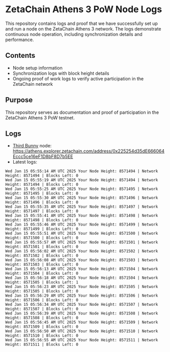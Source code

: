 # ZetaChain Athens 3 PoW Node Logs
This repository contains logs and proof that we have successfully set up and run a node on the ZetaChain Athens 3 network. The logs demonstrate continuous node operation, including synchronization details and performance.

## Contents
- Node setup information
- Synchronization logs with block height details
- Ongoing proof of work logs to verify active participation in the ZetaChain network

## Purpose
This repository serves as documentation and proof of participation in the ZetaChain Athens 3 PoW testnet.

## Logs

- [Third Bunny](https://thirdbunny.xyz/) node: https://athens.explorer.zetachain.com/address/0x225254d35dE666064Eccc5ce16eF1D8bF8D7b5EE
- Latest logs:
```
Wed Jan 15 05:55:14 AM UTC 2025 Your Node Height: 8571494 | Network Height: 8571494 | Blocks Left: 0
Wed Jan 15 05:55:19 AM UTC 2025 Your Node Height: 8571494 | Network Height: 8571494 | Blocks Left: 0
Wed Jan 15 05:55:25 AM UTC 2025 Your Node Height: 8571495 | Network Height: 8571495 | Blocks Left: 0
Wed Jan 15 05:55:30 AM UTC 2025 Your Node Height: 8571496 | Network Height: 8571496 | Blocks Left: 0
Wed Jan 15 05:55:35 AM UTC 2025 Your Node Height: 8571497 | Network Height: 8571497 | Blocks Left: 0
Wed Jan 15 05:55:41 AM UTC 2025 Your Node Height: 8571498 | Network Height: 8571498 | Blocks Left: 0
Wed Jan 15 05:55:46 AM UTC 2025 Your Node Height: 8571499 | Network Height: 8571499 | Blocks Left: 0
Wed Jan 15 05:55:51 AM UTC 2025 Your Node Height: 8571500 | Network Height: 8571500 | Blocks Left: 0
Wed Jan 15 05:55:57 AM UTC 2025 Your Node Height: 8571501 | Network Height: 8571501 | Blocks Left: 0
Wed Jan 15 05:56:02 AM UTC 2025 Your Node Height: 8571502 | Network Height: 8571502 | Blocks Left: 0
Wed Jan 15 05:56:08 AM UTC 2025 Your Node Height: 8571503 | Network Height: 8571503 | Blocks Left: 0
Wed Jan 15 05:56:13 AM UTC 2025 Your Node Height: 8571504 | Network Height: 8571504 | Blocks Left: 0
Wed Jan 15 05:56:18 AM UTC 2025 Your Node Height: 8571504 | Network Height: 8571505 | Blocks Left: 1
Wed Jan 15 05:56:23 AM UTC 2025 Your Node Height: 8571505 | Network Height: 8571505 | Blocks Left: 0
Wed Jan 15 05:56:29 AM UTC 2025 Your Node Height: 8571506 | Network Height: 8571506 | Blocks Left: 0
Wed Jan 15 05:56:34 AM UTC 2025 Your Node Height: 8571507 | Network Height: 8571507 | Blocks Left: 0
Wed Jan 15 05:56:39 AM UTC 2025 Your Node Height: 8571508 | Network Height: 8571508 | Blocks Left: 0
Wed Jan 15 05:56:45 AM UTC 2025 Your Node Height: 8571509 | Network Height: 8571509 | Blocks Left: 0
Wed Jan 15 05:56:50 AM UTC 2025 Your Node Height: 8571510 | Network Height: 8571510 | Blocks Left: 0
Wed Jan 15 05:56:55 AM UTC 2025 Your Node Height: 8571511 | Network Height: 8571511 | Blocks Left: 0
```
